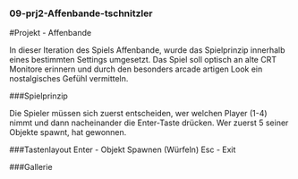 ### 09-prj2-Affenbande-tschnitzler

#Projekt - Affenbande

In dieser Iteration des Spiels Affenbande, wurde das Spielprinzip innerhalb eines bestimmten Settings umgesetzt.
Das Spiel soll optisch an alte CRT Monitore erinnern und durch den besonders arcade artigen Look ein nostalgisches Gefühl vermitteln.

###Spielprinzip

Die Spieler müssen sich zuerst entscheiden, wer welchen Player (1-4) nimmt und dann nacheinander die Enter-Taste drücken.
Wer zuerst 5 seiner Objekte spawnt, hat gewonnen.

###Tastenlayout
Enter - Objekt Spawnen (Würfeln)
Esc - Exit

###Gallerie
